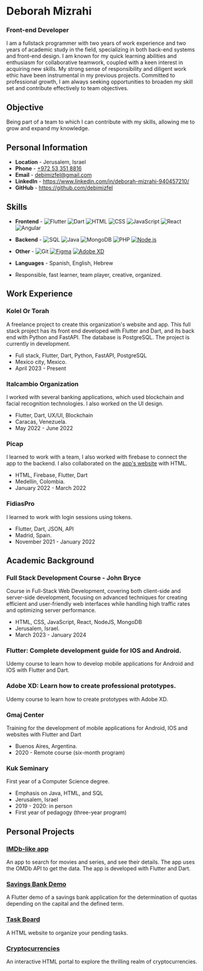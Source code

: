 # Deborah Mizrahi

### Front-end Developer

I am a fullstack programmer with two years of work experience and two years of academic study in the field, specializing in both back-end systems and front-end design. I am known for my quick learning abilities and enthusiasm for collaborative teamwork, coupled with a keen interest in acquiring new skills. My strong sense of responsibility and diligent work ethic have been instrumental in my previous projects. Committed to professional growth, I am always seeking opportunities to broaden my skill set and contribute effectively to team objectives.

## Objective

Being part of a team to which I can contribute with my skills, allowing me to grow and expand my knowledge.

## Personal Information

- **Location** - Jerusalem, Israel
- **Phone** - [+972 53 351 8816](tel:+972533518816)
- **Email** - [debimizfel@gmail.com](mailto:debimizfel@gmail.com)
- **LinkedIn** - https://www.linkedin.com/in/deborah-mizrahi-940457210/
- **GitHub** - https://github.com/debimizfel

## Skills

- **Frontend** - ![Flutter](https://raster.shields.io/badge/Flutter-02569B?logo=flutter&logoColor=white&style=flat)
 ![Dart](https://raster.shields.io/badge/Dart-0175C2?logo=dart&logoColor=white&style=flat)
 ![HTML](https://raster.shields.io/badge/HTML5-E34F26?logo=html5&logoColor=white&style=flat)
 ![CSS](https://raster.shields.io/badge/CSS3-1572B6?logo=css3&logoColor=white&style=flat)
 ![JavaScript](https://raster.shields.io/badge/JavaScript-F7DF1E?logo=javascript&logoColor=black&style=flat)
 ![React](https://img.shields.io/badge/React-61DAFB?logo=react&logoColor=white&style=flat)
 ![Angular](https://img.shields.io/badge/Angular-DD0031?logo=angular&logoColor=white&style=flat)


- **Backend** - ![SQL](https://raster.shields.io/badge/SQL-4479A1?style=flat)
 ![Java](https://raster.shields.io/badge/Java-007396?style=flat)
 ![MongoDB](https://img.shields.io/badge/MongoDB-47A248?logo=mongodb&logoColor=white&style=flat)
 ![PHP](https://img.shields.io/badge/PHP-777BB4?logo=php&logoColor=white&style=flat)
[![Node.js](https://img.shields.io/badge/Node.js-339933?logo=node.js&logoColor=white&style=flat)](https://nodejs.org/)


- **Other** - ![Git](https://raster.shields.io/badge/Git-F05032?logo=git&logoColor=white&style=flat)
[![Figma](https://img.shields.io/badge/Figma-2C2D72?logo=figma&logoColor=white&style=flat)](https://www.figma.com/)
[![Adobe XD](https://img.shields.io/badge/Adobe_XD-FF61F6?logo=adobe-xd&logoColor=white&style=flat)](https://www.adobe.com/products/xd.html)

- **Languages** - Spanish, English, Hebrew

- Responsible, fast learner, team player, creative, organized.

## Work Experience

### Kolel Or Torah

A freelance project to create this organization's website and app. This full stack project has its front end developed with Flutter and Dart, and its back end with Python and FastAPI. The database is PostgreSQL. The project is currently in development.

- Full stack, Flutter, Dart, Python, FastAPI, PostgreSQL
- Mexico city, Mexico.
- April 2023 - Present

### Italcambio Organization

I worked with several banking applications, which used blockchain and facial recognition technologies. I also worked on the UI design.

- Flutter, Dart, UX/UI, Blockchain
- Caracas, Venezuela.
- May 2022 - June 2022

### Picap

I learned to work with a team, I also worked with firebase to connect the app to the backend. I also collaborated on the [app's website](https://www.cocoa.app/) with HTML.

- HTML, Firebase, Flutter, Dart
- Medellín, Colombia.
- January 2022 - March 2022

### FidiasPro

I learned to work with login sessions using tokens.

- Flutter, Dart, JSON, API
- Madrid, Spain.
- November 2021 - January 2022

## Academic Background

### Full Stack Development Course - John Bryce

Course in Full-Stack Web Development, covering both client-side and server-side development, focusing on advanced techniques for creating efficient and user-friendly web interfaces while handling high traffic rates and optimizing server performance.

- HTML, CSS, JavaScript, React, NodeJS, MongoDB
- Jerusalem, Israel.
- March 2023 - January 2024

### Flutter: Complete development guide for IOS and Android.

Udemy course to learn how to develop mobile applications for Android and IOS with Flutter and Dart.

### Adobe XD: Learn how to create professional prototypes.

Udemy course to learn how to create prototypes with Adobe XD.

### Gmaj Center

Training for the development of mobile applications for Android, IOS and websites with Flutter and Dart

- Buenos Aires, Argentina.
- 2020 - Remote course (six-month program)

### Kuk Seminary

First year of a Computer Science degree.

- Emphasis on Java, HTML, and SQL
- Jerusalem, Israel
- 2019 - 2020: in person
- First year of pedagogy (three-year program)

## Personal Projects

### [IMDb-like app](https://github.com/debimizfel/Proyecto-IMDb)

An app to search for movies and series, and see their details. The app uses the OMDb API to get the data. The app is developed with Flutter and Dart.

### [Savings Bank Demo](https://github.com/debimizfel/Caja-de-ahorro--Demo-)

A Flutter demo of a savings bank application for the determination of quotas depending on the capital and the defined term.

### [Task Board](https://github.com/debimizfel/Task-Board)

A HTML website to organize your pending tasks.

### [Cryptocurrencies](https://github.com/debimizfel-john-brice/Cryptocurrencies)

An interactive HTML portal to explore the thrilling realm of cryptocurrencies.
